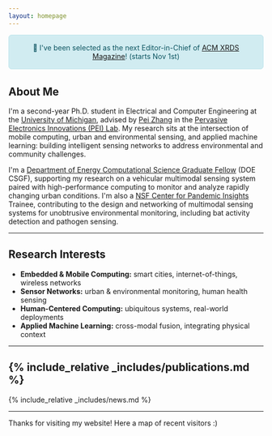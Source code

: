 ```yaml
---
layout: homepage
---
```


<!-- Custom Alert CSS -->
<style>
.custom-alert {
    padding: 1rem;
    margin-bottom: 2rem;
    border: 1px solid transparent;
    border-radius: 0.375rem;
    background-color: #d1ecf1;
    border-color: #bee5eb;
    color: #0c5460;
    text-align: center;
}

.custom-alert strong {
    font-weight: 600;
}
</style>

<div class="custom-alert">
    <strong>🎉</strong> I've been selected as the next Editor-in-Chief of <a href="https://xrds.acm.org" target="_blank">ACM XRDS Magazine</a>! (starts Nov 1st)
</div>


## About Me

I'm a second-year Ph.D. student in Electrical and Computer Engineering at the [University of Michigan][U-Mich], advised by [Pei Zhang][Pei-Zhang] in the [Pervasive Electronics Innovations (PEI) Lab][PEI-Lab]. My research sits at the intersection of mobile computing, urban and environmental sensing, and applied machine learning: building intelligent sensing networks to address environmental and community challenges.

I'm a [Department of Energy Computational Science Graduate Fellow][DOE-CSGF] (DOE CSGF), supporting my research on a vehicular multimodal sensing system paired with high-performance computing to monitor and analyze rapidly changing urban conditions. I'm also a [NSF Center for Pandemic Insights][NSF-CPI] Trainee, contributing to the design and networking of multimodal sensing systems for unobtrusive environmental monitoring, including bat activity detection and pathogen sensing.

---
## Research Interests

- **Embedded & Mobile Computing:** smart cities, internet-of-things, wireless networks
- **Sensor Networks:** urban & environmental monitoring, human health sensing
- **Human-Centered Computing:** ubiquitous systems, real-world deployments
- **Applied Machine Learning:** cross-modal fusion, integrating physical context

---
{% include_relative _includes/publications.md %}
---
{% include_relative _includes/news.md %}

---
Thanks for visiting my website! Here a map of recent visitors :) 

<script type='text/javascript' id='clustrmaps' src='//cdn.clustrmaps.com/map_v2.js?cl=ffffff&w=300&t=m&d=TTHZKf_1hhvVLJgHTLuTRCBIfj-eXwzS7IWZfdI88QY&co=2d78ad&cmo=3acc3a&cmn=ff5353&ct=ffffff'></script>

[U-Mich]: https://ece.engin.umich.edu
[Pei-Zhang]: https://sites.google.com/view/peizhang/
[PEI-Lab]: https://peilab.eecs.umich.edu/
[DOE-CSGF]: https://www.krellinst.org/csgf/
[NSF-CPI]: https://www.pandemicinsights.org/
[ACM-XRDS]: https://xrds.acm.org
[PiHi]: https://pihisamurai.org
[maker]: /maker
